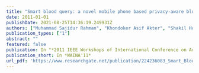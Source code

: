 ```yaml
---
title: "Smart blood query: a novel mobile phone based privacy-aware blood donor recruitment and management system for developing regions"
date: 2011-01-01
publishDate: 2021-08-25T14:36:19.249931Z
authors: ["Muhammad Sajidur Rahman", "Khondoker Asif Akter", "Shakil Hossain", "Anjon Basak", "Syed Ishtiaque Ahmed"]
publication_types: ["1"]
abstract: ""
featured: false
publication: In "*2011 IEEE Workshops of International Conference on Advanced Information Networking and Applications*"
publication_short: In *WAINA'11*
url_pdf: 'https://www.researchgate.net/publication/224236083_Smart_Blood_Query_A_Novel_Mobile_Phone_Based_Privacy-Aware_Blood_Donor_Recruitment_and_Management_System_for_Developing_Regions'
---
```

